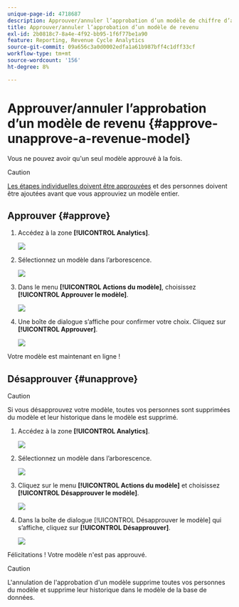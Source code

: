 ```yaml
---
unique-page-id: 4718687
description: Approuver/annuler l’approbation d’un modèle de chiffre d’affaires - Documents Marketo - Documentation du produit
title: Approuver/annuler l’approbation d’un modèle de revenu
exl-id: 2b0818c7-8a4e-4f92-bb95-1f6f77be1a90
feature: Reporting, Revenue Cycle Analytics
source-git-commit: 09a656c3a0d0002edfa1a61b987bff4c1dff33cf
workflow-type: tm+mt
source-wordcount: '156'
ht-degree: 8%

---
```


# Approuver/annuler l’approbation d’un modèle de revenu {#approve-unapprove-a-revenue-model}

Vous ne pouvez avoir qu&#39;un seul modèle approuvé à la fois.

>[!CAUTION]
>
>[Les étapes individuelles doivent être approuvées](/help/marketo/product-docs/reporting/revenue-cycle-analytics/revenue-cycle-models/approving-stages-and-assigning-leads-to-a-revenue-model.md) et des personnes doivent être ajoutées avant que vous approuviez un modèle entier.

## Approuver {#approve}

1. Accédez à la zone **[!UICONTROL Analytics]**.

   ![](assets/image2017-3-28-8-3a9-3a16.png)

1. Sélectionnez un modèle dans l’arborescence.

   ![](assets/image2015-4-28-13-3a25-3a17.png)

1. Dans le menu **[!UICONTROL Actions du modèle]**, choisissez **[!UICONTROL Approuver le modèle]**.

   ![](assets/image2015-4-28-14-3a6-3a3.png)

1. Une boîte de dialogue s’affiche pour confirmer votre choix. Cliquez sur **[!UICONTROL Approuver]**.

   ![](assets/image2015-4-28-14-3a6-3a49.png)

Votre modèle est maintenant en ligne !

## Désapprouver {#unapprove}

>[!CAUTION]
>
>Si vous désapprouvez votre modèle, toutes vos personnes sont supprimées du modèle et leur historique dans le modèle est supprimé.

1. Accédez à la zone **[!UICONTROL Analytics]**.

   ![](assets/image2017-3-28-8-3a9-3a30.png)

1. Sélectionnez un modèle dans l’arborescence.

   ![](assets/image2015-4-28-13-3a25-3a17.png)

1. Cliquez sur le menu **[!UICONTROL Actions du modèle]** et choisissez **[!UICONTROL Désapprouver le modèle]**.

   ![](assets/image2015-4-28-13-3a28-3a0.png)

1. Dans la boîte de dialogue [!UICONTROL Désapprouver le modèle] qui s’affiche, cliquez sur **[!UICONTROL Désapprouver]**.

   ![](assets/image2017-3-28-8-3a21-3a9.png)

Félicitations ! Votre modèle n&#39;est pas approuvé.

>[!CAUTION]
>
>L&#39;annulation de l&#39;approbation d&#39;un modèle supprime toutes vos personnes du modèle et supprime leur historique dans le modèle de la base de données.
